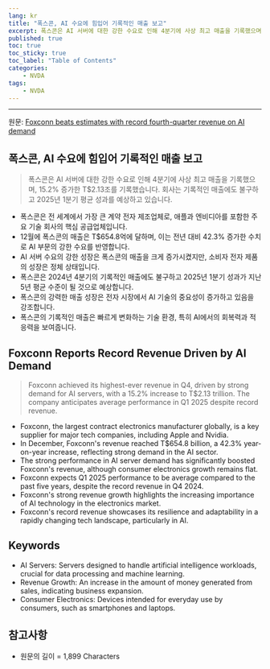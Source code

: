 ```yaml
---
lang: kr
title: "폭스콘, AI 수요에 힘입어 기록적인 매출 보고"
excerpt: 폭스콘은 AI 서버에 대한 강한 수요로 인해 4분기에 사상 최고 매출을 기록했으며, 15.2% 증가한 T$2.13조를 기록했습니다. 회사는 기록적인 매출에도 불구하고 2025년 1분기 평균 성과를 예상하고 있습니다.
published: true
toc: true
toc_sticky: true
toc_label: "Table of Contents"
categories:
    - NVDA
tags:
    - NVDA
---
```


---

  원문: [Foxconn beats estimates with record fourth-quarter revenue on AI demand](https://www.investing.com/news/economy-news/foxconn-beats-estimates-with-record-fourthquarter-revenue-on-ai-demand-3799145)

## 폭스콘, AI 수요에 힘입어 기록적인 매출 보고

> 폭스콘은 AI 서버에 대한 강한 수요로 인해 4분기에 사상 최고 매출을 기록했으며, 15.2% 증가한 T$2.13조를 기록했습니다. 회사는 기록적인 매출에도 불구하고 2025년 1분기 평균 성과를 예상하고 있습니다.


- 폭스콘은 전 세계에서 가장 큰 계약 전자 제조업체로, 애플과 엔비디아를 포함한 주요 기술 회사의 핵심 공급업체입니다.
- 12월에 폭스콘의 매출은 T$654.8억에 달하며, 이는 전년 대비 42.3% 증가한 수치로 AI 부문의 강한 수요를 반영합니다.
- AI 서버 수요의 강한 성장은 폭스콘의 매출을 크게 증가시켰지만, 소비자 전자 제품의 성장은 정체 상태입니다.
- 폭스콘은 2024년 4분기의 기록적인 매출에도 불구하고 2025년 1분기 성과가 지난 5년 평균 수준이 될 것으로 예상합니다.
- 폭스콘의 강력한 매출 성장은 전자 시장에서 AI 기술의 중요성이 증가하고 있음을 강조합니다.
- 폭스콘의 기록적인 매출은 빠르게 변화하는 기술 환경, 특히 AI에서의 회복력과 적응력을 보여줍니다.

## Foxconn Reports Record Revenue Driven by AI Demand

> Foxconn achieved its highest-ever revenue in Q4, driven by strong demand for AI servers, with a 15.2% increase to T$2.13 trillion. The company anticipates average performance in Q1 2025 despite record revenue.


- Foxconn, the largest contract electronics manufacturer globally, is a key supplier for major tech companies, including Apple and Nvidia.
- In December, Foxconn's revenue reached T$654.8 billion, a 42.3% year-on-year increase, reflecting strong demand in the AI sector.
- The strong performance in AI server demand has significantly boosted Foxconn's revenue, although consumer electronics growth remains flat.
- Foxconn expects Q1 2025 performance to be average compared to the past five years, despite the record revenue in Q4 2024.
- Foxconn's strong revenue growth highlights the increasing importance of AI technology in the electronics market.
- Foxconn's record revenue showcases its resilience and adaptability in a rapidly changing tech landscape, particularly in AI.

## Keywords

- AI Servers: Servers designed to handle artificial intelligence workloads, crucial for data processing and machine learning.
- Revenue Growth: An increase in the amount of money generated from sales, indicating business expansion.
- Consumer Electronics: Devices intended for everyday use by consumers, such as smartphones and laptops.

## 참고사항

- 원문의 길이 = 1,899 Characters

